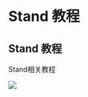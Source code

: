 # Stand 教程

## Stand 教程

Stand相关教程

![](https://docs.hzz.im/\~gitbook/image?url=https%3A%2F%2F1382592200-files.gitbook.io%2F%7E%2Ffiles%2Fv0%2Fb%2Fgitbook-x-prod.appspot.com%2Fo%2Fspaces%252F7YXEHggLzaiKwZjRSOD4%252Fuploads%252FJSmh6pCpcL79r6hu7NoR%252Fimage.png%3Falt%3Dmedia%26token%3De13cad46-43b0-406b-bd62-4d4c588954d9\&width=768\&dpr=4\&quality=100\&sign=cd5e1eb9\&sv=1)
